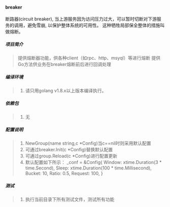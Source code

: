 #### breaker
断路器(circuit breaker), 当上游服务因为访问压力过大，可以暂时切断对下游服务的调用，避免雪崩, 以保护整体系统的可用性。
这种牺牲局部保全整体的措施叫做熔断。

##### 项目简介
> 提供熔断器功能，供各种client（如rpc、http、msyql）等进行熔断
> 提供Go方法供业务在breaker熔断前后进行回调处理

##### 编译环境
> 1. 请只用golang v1.8.x以上版本编译执行。

##### 依赖包
> 1. 无

##### 配置说明
> 1. NewGroup(name string,c *Config)当c==nil时则采用默认配置
> 2. 可通过breaker.Init(c *Config)替换默认配置
> 3. 可通过group.Reload(c *Config)进行配置更新
> 4. 默认配置如下所示：
    _conf = &Config{
            Window:  xtime.Duration(3 * time.Second),
            Sleep:   xtime.Duration(100 * time.Millisecond),
            Bucket:  10,
            Ratio:   0.5,
            Request: 100,
    }

##### 测试
> 1. 执行当前目录下所有测试文件，测试所有功能
